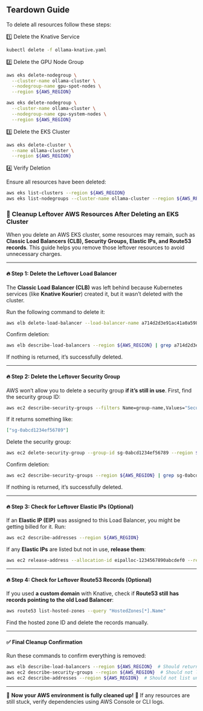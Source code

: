 ## Teardown Guide

To delete all resources follow these steps:

1️⃣ Delete the Knative Service

```sh
kubectl delete -f ollama-knative.yaml
```

2️⃣ Delete the GPU Node Group

```sh
aws eks delete-nodegroup \
  --cluster-name ollama-cluster \
  --nodegroup-name gpu-spot-nodes \
  --region ${AWS_REGION}
```

```sh
aws eks delete-nodegroup \
  --cluster-name ollama-cluster \
  --nodegroup-name cpu-system-nodes \
  --region ${AWS_REGION}
```

3️⃣ Delete the EKS Cluster

```sh
aws eks delete-cluster \
  --name ollama-cluster \
  --region ${AWS_REGION}
```

4️⃣ Verify Deletion

Ensure all resources have been deleted:

```sh
aws eks list-clusters --region ${AWS_REGION}
aws eks list-nodegroups --cluster-name ollama-cluster --region ${AWS_REGION}
```


### 🚀 Cleanup Leftover AWS Resources After Deleting an EKS Cluster

When you delete an AWS EKS cluster, some resources may remain, such as **Classic Load Balancers (CLB), Security Groups, Elastic IPs, and Route53 records**. This guide helps you remove those leftover resources to avoid unnecessary charges.

---

#### **🔥 Step 1: Delete the Leftover Load Balancer**
The **Classic Load Balancer (CLB)** was left behind because Kubernetes services (like **Knative Kourier**) created it, but it wasn’t deleted with the cluster.

Run the following command to delete it:
```sh
aws elb delete-load-balancer --load-balancer-name a714d2d3e91ac41a0a598c84fb65e4e9 --region ${AWS_REGION}
```

Confirm deletion:
```sh
aws elb describe-load-balancers --region ${AWS_REGION} | grep a714d2d3e91ac41a0a598c84fb65e4e9
```
If nothing is returned, it’s successfully deleted.

---

#### **🔥 Step 2: Delete the Leftover Security Group**
AWS won’t allow you to delete a security group **if it’s still in use**. First, find the security group ID:
```sh
aws ec2 describe-security-groups --filters Name=group-name,Values="Security group for Kubernetes ELB a714d2d3e91ac41a0a598c84fb65e4e9*" --query "SecurityGroups[*].GroupId" --region ${AWS_REGION}
```

If it returns something like:
```json
["sg-0abcd1234ef56789"]
```
Delete the security group:
```sh
aws ec2 delete-security-group --group-id sg-0abcd1234ef56789 --region ${AWS_REGION}
```

Confirm deletion:
```sh
aws ec2 describe-security-groups --region ${AWS_REGION} | grep sg-0abcd1234ef56789
```
If nothing is returned, it’s successfully deleted.

---

#### **🔥 Step 3: Check for Leftover Elastic IPs (Optional)**
If an **Elastic IP (EIP)** was assigned to this Load Balancer, you might be getting billed for it. Run:
```sh
aws ec2 describe-addresses --region ${AWS_REGION}
```
If any **Elastic IPs** are listed but not in use, **release them**:
```sh
aws ec2 release-address --allocation-id eipalloc-1234567890abcdef0 --region ${AWS_REGION}
```

---

#### **🔥 Step 4: Check for Leftover Route53 Records (Optional)**
If you used **a custom domain** with Knative, check if **Route53 still has records pointing to the old Load Balancer**:
```sh
aws route53 list-hosted-zones --query "HostedZones[*].Name"
```
Find the hosted zone ID and delete the records manually.

---

#### **✅ Final Cleanup Confirmation**
Run these commands to confirm everything is removed:
```sh
aws elb describe-load-balancers --region ${AWS_REGION}  # Should return nothing
aws ec2 describe-security-groups --region ${AWS_REGION}  # Should not list the ELB security group
aws ec2 describe-addresses --region ${AWS_REGION}  # Should not list unused Elastic IPs
```

---

🚀 **Now your AWS environment is fully cleaned up!** 🚀 If any resources are still stuck, verify dependencies using AWS Console or CLI logs.


